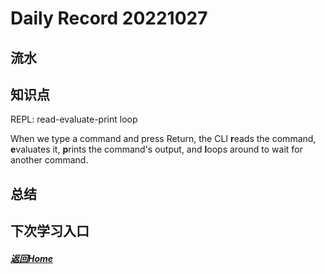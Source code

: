 
Daily Record 20221027
=====================

## 流水



## 知识点

REPL: read-evaluate-print loop

When we type a command and press Return, the CLI **r**eads the command, **e**valuates it, **p**rints the command's output, and **l**oops around to wait for another command.

## 总结



## 下次学习入口



##### [返回Home](../../../README.md)


